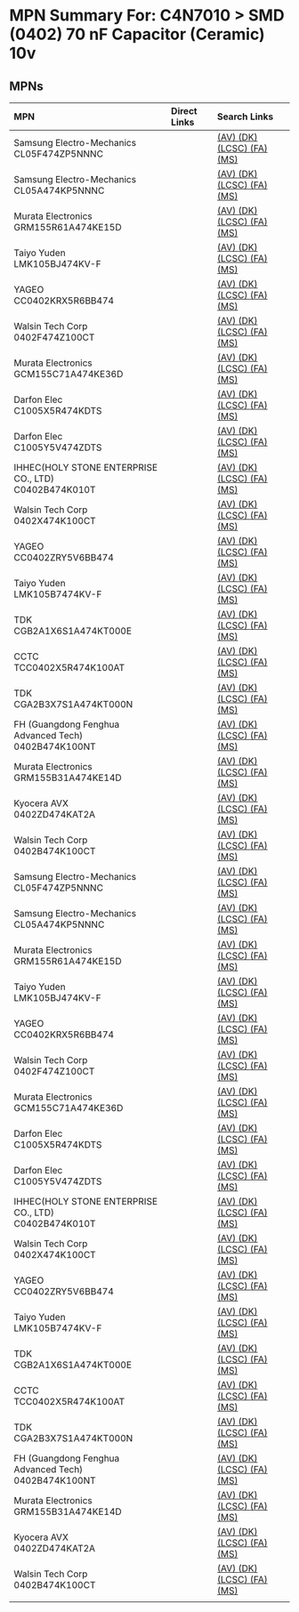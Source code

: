



# MPN Summary For: C4N7010 > SMD (0402) 70 nF Capacitor (Ceramic) 10v

## MPNs
  

|MPN|Direct Links|Search Links|
| :--- | :--- | :--- |
|Samsung Electro-Mechanics<br>CL05F474ZP5NNNC||[(AV) ](https://www.avnet.com/shop/us/search/CL05F474ZP5NNNC)[(DK) ](https://www.digikey.co.uk/en/products/result?s=CL05F474ZP5NNNC)[(LCSC) ](https://www.lcsc.com/search?q=CL05F474ZP5NNNC)[(FA) ](https://uk.farnell.com/search?st=CL05F474ZP5NNNC)[(MS) ](https://www.mouser.com/c/?q=CL05F474ZP5NNNC)|
|Samsung Electro-Mechanics<br>CL05A474KP5NNNC||[(AV) ](https://www.avnet.com/shop/us/search/CL05A474KP5NNNC)[(DK) ](https://www.digikey.co.uk/en/products/result?s=CL05A474KP5NNNC)[(LCSC) ](https://www.lcsc.com/search?q=CL05A474KP5NNNC)[(FA) ](https://uk.farnell.com/search?st=CL05A474KP5NNNC)[(MS) ](https://www.mouser.com/c/?q=CL05A474KP5NNNC)|
|Murata Electronics<br>GRM155R61A474KE15D||[(AV) ](https://www.avnet.com/shop/us/search/GRM155R61A474KE15D)[(DK) ](https://www.digikey.co.uk/en/products/result?s=GRM155R61A474KE15D)[(LCSC) ](https://www.lcsc.com/search?q=GRM155R61A474KE15D)[(FA) ](https://uk.farnell.com/search?st=GRM155R61A474KE15D)[(MS) ](https://www.mouser.com/c/?q=GRM155R61A474KE15D)|
|Taiyo Yuden<br>LMK105BJ474KV-F||[(AV) ](https://www.avnet.com/shop/us/search/LMK105BJ474KV-F)[(DK) ](https://www.digikey.co.uk/en/products/result?s=LMK105BJ474KV-F)[(LCSC) ](https://www.lcsc.com/search?q=LMK105BJ474KV-F)[(FA) ](https://uk.farnell.com/search?st=LMK105BJ474KV-F)[(MS) ](https://www.mouser.com/c/?q=LMK105BJ474KV-F)|
|YAGEO<br>CC0402KRX5R6BB474||[(AV) ](https://www.avnet.com/shop/us/search/CC0402KRX5R6BB474)[(DK) ](https://www.digikey.co.uk/en/products/result?s=CC0402KRX5R6BB474)[(LCSC) ](https://www.lcsc.com/search?q=CC0402KRX5R6BB474)[(FA) ](https://uk.farnell.com/search?st=CC0402KRX5R6BB474)[(MS) ](https://www.mouser.com/c/?q=CC0402KRX5R6BB474)|
|Walsin Tech Corp<br>0402F474Z100CT||[(AV) ](https://www.avnet.com/shop/us/search/0402F474Z100CT)[(DK) ](https://www.digikey.co.uk/en/products/result?s=0402F474Z100CT)[(LCSC) ](https://www.lcsc.com/search?q=0402F474Z100CT)[(FA) ](https://uk.farnell.com/search?st=0402F474Z100CT)[(MS) ](https://www.mouser.com/c/?q=0402F474Z100CT)|
|Murata Electronics<br>GCM155C71A474KE36D||[(AV) ](https://www.avnet.com/shop/us/search/GCM155C71A474KE36D)[(DK) ](https://www.digikey.co.uk/en/products/result?s=GCM155C71A474KE36D)[(LCSC) ](https://www.lcsc.com/search?q=GCM155C71A474KE36D)[(FA) ](https://uk.farnell.com/search?st=GCM155C71A474KE36D)[(MS) ](https://www.mouser.com/c/?q=GCM155C71A474KE36D)|
|Darfon Elec<br>C1005X5R474KDTS||[(AV) ](https://www.avnet.com/shop/us/search/C1005X5R474KDTS)[(DK) ](https://www.digikey.co.uk/en/products/result?s=C1005X5R474KDTS)[(LCSC) ](https://www.lcsc.com/search?q=C1005X5R474KDTS)[(FA) ](https://uk.farnell.com/search?st=C1005X5R474KDTS)[(MS) ](https://www.mouser.com/c/?q=C1005X5R474KDTS)|
|Darfon Elec<br>C1005Y5V474ZDTS||[(AV) ](https://www.avnet.com/shop/us/search/C1005Y5V474ZDTS)[(DK) ](https://www.digikey.co.uk/en/products/result?s=C1005Y5V474ZDTS)[(LCSC) ](https://www.lcsc.com/search?q=C1005Y5V474ZDTS)[(FA) ](https://uk.farnell.com/search?st=C1005Y5V474ZDTS)[(MS) ](https://www.mouser.com/c/?q=C1005Y5V474ZDTS)|
|IHHEC(HOLY STONE ENTERPRISE CO., LTD)<br>C0402B474K010T||[(AV) ](https://www.avnet.com/shop/us/search/C0402B474K010T)[(DK) ](https://www.digikey.co.uk/en/products/result?s=C0402B474K010T)[(LCSC) ](https://www.lcsc.com/search?q=C0402B474K010T)[(FA) ](https://uk.farnell.com/search?st=C0402B474K010T)[(MS) ](https://www.mouser.com/c/?q=C0402B474K010T)|
|Walsin Tech Corp<br>0402X474K100CT||[(AV) ](https://www.avnet.com/shop/us/search/0402X474K100CT)[(DK) ](https://www.digikey.co.uk/en/products/result?s=0402X474K100CT)[(LCSC) ](https://www.lcsc.com/search?q=0402X474K100CT)[(FA) ](https://uk.farnell.com/search?st=0402X474K100CT)[(MS) ](https://www.mouser.com/c/?q=0402X474K100CT)|
|YAGEO<br>CC0402ZRY5V6BB474||[(AV) ](https://www.avnet.com/shop/us/search/CC0402ZRY5V6BB474)[(DK) ](https://www.digikey.co.uk/en/products/result?s=CC0402ZRY5V6BB474)[(LCSC) ](https://www.lcsc.com/search?q=CC0402ZRY5V6BB474)[(FA) ](https://uk.farnell.com/search?st=CC0402ZRY5V6BB474)[(MS) ](https://www.mouser.com/c/?q=CC0402ZRY5V6BB474)|
|Taiyo Yuden<br>LMK105B7474KV-F||[(AV) ](https://www.avnet.com/shop/us/search/LMK105B7474KV-F)[(DK) ](https://www.digikey.co.uk/en/products/result?s=LMK105B7474KV-F)[(LCSC) ](https://www.lcsc.com/search?q=LMK105B7474KV-F)[(FA) ](https://uk.farnell.com/search?st=LMK105B7474KV-F)[(MS) ](https://www.mouser.com/c/?q=LMK105B7474KV-F)|
|TDK<br>CGB2A1X6S1A474KT000E||[(AV) ](https://www.avnet.com/shop/us/search/CGB2A1X6S1A474KT000E)[(DK) ](https://www.digikey.co.uk/en/products/result?s=CGB2A1X6S1A474KT000E)[(LCSC) ](https://www.lcsc.com/search?q=CGB2A1X6S1A474KT000E)[(FA) ](https://uk.farnell.com/search?st=CGB2A1X6S1A474KT000E)[(MS) ](https://www.mouser.com/c/?q=CGB2A1X6S1A474KT000E)|
|CCTC<br>TCC0402X5R474K100AT||[(AV) ](https://www.avnet.com/shop/us/search/TCC0402X5R474K100AT)[(DK) ](https://www.digikey.co.uk/en/products/result?s=TCC0402X5R474K100AT)[(LCSC) ](https://www.lcsc.com/search?q=TCC0402X5R474K100AT)[(FA) ](https://uk.farnell.com/search?st=TCC0402X5R474K100AT)[(MS) ](https://www.mouser.com/c/?q=TCC0402X5R474K100AT)|
|TDK<br>CGA2B3X7S1A474KT000N||[(AV) ](https://www.avnet.com/shop/us/search/CGA2B3X7S1A474KT000N)[(DK) ](https://www.digikey.co.uk/en/products/result?s=CGA2B3X7S1A474KT000N)[(LCSC) ](https://www.lcsc.com/search?q=CGA2B3X7S1A474KT000N)[(FA) ](https://uk.farnell.com/search?st=CGA2B3X7S1A474KT000N)[(MS) ](https://www.mouser.com/c/?q=CGA2B3X7S1A474KT000N)|
|FH (Guangdong Fenghua Advanced Tech)<br>0402B474K100NT||[(AV) ](https://www.avnet.com/shop/us/search/0402B474K100NT)[(DK) ](https://www.digikey.co.uk/en/products/result?s=0402B474K100NT)[(LCSC) ](https://www.lcsc.com/search?q=0402B474K100NT)[(FA) ](https://uk.farnell.com/search?st=0402B474K100NT)[(MS) ](https://www.mouser.com/c/?q=0402B474K100NT)|
|Murata Electronics<br>GRM155B31A474KE14D||[(AV) ](https://www.avnet.com/shop/us/search/GRM155B31A474KE14D)[(DK) ](https://www.digikey.co.uk/en/products/result?s=GRM155B31A474KE14D)[(LCSC) ](https://www.lcsc.com/search?q=GRM155B31A474KE14D)[(FA) ](https://uk.farnell.com/search?st=GRM155B31A474KE14D)[(MS) ](https://www.mouser.com/c/?q=GRM155B31A474KE14D)|
|Kyocera AVX<br>0402ZD474KAT2A||[(AV) ](https://www.avnet.com/shop/us/search/0402ZD474KAT2A)[(DK) ](https://www.digikey.co.uk/en/products/result?s=0402ZD474KAT2A)[(LCSC) ](https://www.lcsc.com/search?q=0402ZD474KAT2A)[(FA) ](https://uk.farnell.com/search?st=0402ZD474KAT2A)[(MS) ](https://www.mouser.com/c/?q=0402ZD474KAT2A)|
|Walsin Tech Corp<br>0402B474K100CT||[(AV) ](https://www.avnet.com/shop/us/search/0402B474K100CT)[(DK) ](https://www.digikey.co.uk/en/products/result?s=0402B474K100CT)[(LCSC) ](https://www.lcsc.com/search?q=0402B474K100CT)[(FA) ](https://uk.farnell.com/search?st=0402B474K100CT)[(MS) ](https://www.mouser.com/c/?q=0402B474K100CT)|
|Samsung Electro-Mechanics<br>CL05F474ZP5NNNC||[(AV) ](https://www.avnet.com/shop/us/search/CL05F474ZP5NNNC)[(DK) ](https://www.digikey.co.uk/en/products/result?s=CL05F474ZP5NNNC)[(LCSC) ](https://www.lcsc.com/search?q=CL05F474ZP5NNNC)[(FA) ](https://uk.farnell.com/search?st=CL05F474ZP5NNNC)[(MS) ](https://www.mouser.com/c/?q=CL05F474ZP5NNNC)|
|Samsung Electro-Mechanics<br>CL05A474KP5NNNC||[(AV) ](https://www.avnet.com/shop/us/search/CL05A474KP5NNNC)[(DK) ](https://www.digikey.co.uk/en/products/result?s=CL05A474KP5NNNC)[(LCSC) ](https://www.lcsc.com/search?q=CL05A474KP5NNNC)[(FA) ](https://uk.farnell.com/search?st=CL05A474KP5NNNC)[(MS) ](https://www.mouser.com/c/?q=CL05A474KP5NNNC)|
|Murata Electronics<br>GRM155R61A474KE15D||[(AV) ](https://www.avnet.com/shop/us/search/GRM155R61A474KE15D)[(DK) ](https://www.digikey.co.uk/en/products/result?s=GRM155R61A474KE15D)[(LCSC) ](https://www.lcsc.com/search?q=GRM155R61A474KE15D)[(FA) ](https://uk.farnell.com/search?st=GRM155R61A474KE15D)[(MS) ](https://www.mouser.com/c/?q=GRM155R61A474KE15D)|
|Taiyo Yuden<br>LMK105BJ474KV-F||[(AV) ](https://www.avnet.com/shop/us/search/LMK105BJ474KV-F)[(DK) ](https://www.digikey.co.uk/en/products/result?s=LMK105BJ474KV-F)[(LCSC) ](https://www.lcsc.com/search?q=LMK105BJ474KV-F)[(FA) ](https://uk.farnell.com/search?st=LMK105BJ474KV-F)[(MS) ](https://www.mouser.com/c/?q=LMK105BJ474KV-F)|
|YAGEO<br>CC0402KRX5R6BB474||[(AV) ](https://www.avnet.com/shop/us/search/CC0402KRX5R6BB474)[(DK) ](https://www.digikey.co.uk/en/products/result?s=CC0402KRX5R6BB474)[(LCSC) ](https://www.lcsc.com/search?q=CC0402KRX5R6BB474)[(FA) ](https://uk.farnell.com/search?st=CC0402KRX5R6BB474)[(MS) ](https://www.mouser.com/c/?q=CC0402KRX5R6BB474)|
|Walsin Tech Corp<br>0402F474Z100CT||[(AV) ](https://www.avnet.com/shop/us/search/0402F474Z100CT)[(DK) ](https://www.digikey.co.uk/en/products/result?s=0402F474Z100CT)[(LCSC) ](https://www.lcsc.com/search?q=0402F474Z100CT)[(FA) ](https://uk.farnell.com/search?st=0402F474Z100CT)[(MS) ](https://www.mouser.com/c/?q=0402F474Z100CT)|
|Murata Electronics<br>GCM155C71A474KE36D||[(AV) ](https://www.avnet.com/shop/us/search/GCM155C71A474KE36D)[(DK) ](https://www.digikey.co.uk/en/products/result?s=GCM155C71A474KE36D)[(LCSC) ](https://www.lcsc.com/search?q=GCM155C71A474KE36D)[(FA) ](https://uk.farnell.com/search?st=GCM155C71A474KE36D)[(MS) ](https://www.mouser.com/c/?q=GCM155C71A474KE36D)|
|Darfon Elec<br>C1005X5R474KDTS||[(AV) ](https://www.avnet.com/shop/us/search/C1005X5R474KDTS)[(DK) ](https://www.digikey.co.uk/en/products/result?s=C1005X5R474KDTS)[(LCSC) ](https://www.lcsc.com/search?q=C1005X5R474KDTS)[(FA) ](https://uk.farnell.com/search?st=C1005X5R474KDTS)[(MS) ](https://www.mouser.com/c/?q=C1005X5R474KDTS)|
|Darfon Elec<br>C1005Y5V474ZDTS||[(AV) ](https://www.avnet.com/shop/us/search/C1005Y5V474ZDTS)[(DK) ](https://www.digikey.co.uk/en/products/result?s=C1005Y5V474ZDTS)[(LCSC) ](https://www.lcsc.com/search?q=C1005Y5V474ZDTS)[(FA) ](https://uk.farnell.com/search?st=C1005Y5V474ZDTS)[(MS) ](https://www.mouser.com/c/?q=C1005Y5V474ZDTS)|
|IHHEC(HOLY STONE ENTERPRISE CO., LTD)<br>C0402B474K010T||[(AV) ](https://www.avnet.com/shop/us/search/C0402B474K010T)[(DK) ](https://www.digikey.co.uk/en/products/result?s=C0402B474K010T)[(LCSC) ](https://www.lcsc.com/search?q=C0402B474K010T)[(FA) ](https://uk.farnell.com/search?st=C0402B474K010T)[(MS) ](https://www.mouser.com/c/?q=C0402B474K010T)|
|Walsin Tech Corp<br>0402X474K100CT||[(AV) ](https://www.avnet.com/shop/us/search/0402X474K100CT)[(DK) ](https://www.digikey.co.uk/en/products/result?s=0402X474K100CT)[(LCSC) ](https://www.lcsc.com/search?q=0402X474K100CT)[(FA) ](https://uk.farnell.com/search?st=0402X474K100CT)[(MS) ](https://www.mouser.com/c/?q=0402X474K100CT)|
|YAGEO<br>CC0402ZRY5V6BB474||[(AV) ](https://www.avnet.com/shop/us/search/CC0402ZRY5V6BB474)[(DK) ](https://www.digikey.co.uk/en/products/result?s=CC0402ZRY5V6BB474)[(LCSC) ](https://www.lcsc.com/search?q=CC0402ZRY5V6BB474)[(FA) ](https://uk.farnell.com/search?st=CC0402ZRY5V6BB474)[(MS) ](https://www.mouser.com/c/?q=CC0402ZRY5V6BB474)|
|Taiyo Yuden<br>LMK105B7474KV-F||[(AV) ](https://www.avnet.com/shop/us/search/LMK105B7474KV-F)[(DK) ](https://www.digikey.co.uk/en/products/result?s=LMK105B7474KV-F)[(LCSC) ](https://www.lcsc.com/search?q=LMK105B7474KV-F)[(FA) ](https://uk.farnell.com/search?st=LMK105B7474KV-F)[(MS) ](https://www.mouser.com/c/?q=LMK105B7474KV-F)|
|TDK<br>CGB2A1X6S1A474KT000E||[(AV) ](https://www.avnet.com/shop/us/search/CGB2A1X6S1A474KT000E)[(DK) ](https://www.digikey.co.uk/en/products/result?s=CGB2A1X6S1A474KT000E)[(LCSC) ](https://www.lcsc.com/search?q=CGB2A1X6S1A474KT000E)[(FA) ](https://uk.farnell.com/search?st=CGB2A1X6S1A474KT000E)[(MS) ](https://www.mouser.com/c/?q=CGB2A1X6S1A474KT000E)|
|CCTC<br>TCC0402X5R474K100AT||[(AV) ](https://www.avnet.com/shop/us/search/TCC0402X5R474K100AT)[(DK) ](https://www.digikey.co.uk/en/products/result?s=TCC0402X5R474K100AT)[(LCSC) ](https://www.lcsc.com/search?q=TCC0402X5R474K100AT)[(FA) ](https://uk.farnell.com/search?st=TCC0402X5R474K100AT)[(MS) ](https://www.mouser.com/c/?q=TCC0402X5R474K100AT)|
|TDK<br>CGA2B3X7S1A474KT000N||[(AV) ](https://www.avnet.com/shop/us/search/CGA2B3X7S1A474KT000N)[(DK) ](https://www.digikey.co.uk/en/products/result?s=CGA2B3X7S1A474KT000N)[(LCSC) ](https://www.lcsc.com/search?q=CGA2B3X7S1A474KT000N)[(FA) ](https://uk.farnell.com/search?st=CGA2B3X7S1A474KT000N)[(MS) ](https://www.mouser.com/c/?q=CGA2B3X7S1A474KT000N)|
|FH (Guangdong Fenghua Advanced Tech)<br>0402B474K100NT||[(AV) ](https://www.avnet.com/shop/us/search/0402B474K100NT)[(DK) ](https://www.digikey.co.uk/en/products/result?s=0402B474K100NT)[(LCSC) ](https://www.lcsc.com/search?q=0402B474K100NT)[(FA) ](https://uk.farnell.com/search?st=0402B474K100NT)[(MS) ](https://www.mouser.com/c/?q=0402B474K100NT)|
|Murata Electronics<br>GRM155B31A474KE14D||[(AV) ](https://www.avnet.com/shop/us/search/GRM155B31A474KE14D)[(DK) ](https://www.digikey.co.uk/en/products/result?s=GRM155B31A474KE14D)[(LCSC) ](https://www.lcsc.com/search?q=GRM155B31A474KE14D)[(FA) ](https://uk.farnell.com/search?st=GRM155B31A474KE14D)[(MS) ](https://www.mouser.com/c/?q=GRM155B31A474KE14D)|
|Kyocera AVX<br>0402ZD474KAT2A||[(AV) ](https://www.avnet.com/shop/us/search/0402ZD474KAT2A)[(DK) ](https://www.digikey.co.uk/en/products/result?s=0402ZD474KAT2A)[(LCSC) ](https://www.lcsc.com/search?q=0402ZD474KAT2A)[(FA) ](https://uk.farnell.com/search?st=0402ZD474KAT2A)[(MS) ](https://www.mouser.com/c/?q=0402ZD474KAT2A)|
|Walsin Tech Corp<br>0402B474K100CT||[(AV) ](https://www.avnet.com/shop/us/search/0402B474K100CT)[(DK) ](https://www.digikey.co.uk/en/products/result?s=0402B474K100CT)[(LCSC) ](https://www.lcsc.com/search?q=0402B474K100CT)[(FA) ](https://uk.farnell.com/search?st=0402B474K100CT)[(MS) ](https://www.mouser.com/c/?q=0402B474K100CT)|
||||
